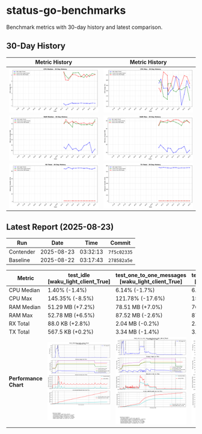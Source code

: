 # status-go-benchmarks

Benchmark metrics with 30-day history and latest comparison.

## 30-Day History

| Metric History                                         | Metric History                                     |
|--------------------------------------------------------|----------------------------------------------------|
| ![cpu_median_history.png](docs/cpu_median_history.png) | ![cpu_max_history.png](docs/cpu_max_history.png)   |
| ![ram_median_history.png](docs/ram_median_history.png) | ![ram_max_history.png](docs/ram_max_history.png)   |
| ![rx_total_history.png](docs/rx_total_history.png)     | ![tx_total_history.png](docs/tx_total_history.png) |

## Latest Report (2025-08-23)

| Run       | Date       | Time     | Commit      |
|-----------|------------|----------|-------------|
| Contender | 2025-08-23 | 03:32:13 | `7f5c02335` |
| Baseline  | 2025-08-22 | 03:17:43 | `278582a5e` |

| Metric                | test_idle<br>[waku_light_client_True]                                                                                            | test_one_to_one_messages<br>[waku_light_client_True]                                                                                                           | test_one_to_one_messages<br>[waku_light_client_False]                                                                                                            |
|-----------------------|----------------------------------------------------------------------------------------------------------------------------------|----------------------------------------------------------------------------------------------------------------------------------------------------------------|------------------------------------------------------------------------------------------------------------------------------------------------------------------|
| CPU Median            | 1.40% (-1.4%)                                                                                                                    | 6.14% (-1.7%)                                                                                                                                                  | 6.08% (+2.8%)                                                                                                                                                    |
| CPU Max               | 145.35% (-8.5%)                                                                                                                  | 121.78% (-17.6%)                                                                                                                                               | 153.26% (-8.0%)                                                                                                                                                  |
| RAM Median            | 51.29 MB (+7.2%)                                                                                                                 | 78.51 MB (+7.0%)                                                                                                                                               | 76.88 MB (+2.3%)                                                                                                                                                 |
| RAM Max               | 52.78 MB (+6.5%)                                                                                                                 | 87.52 MB (-2.6%)                                                                                                                                               | 87.47 MB (-3.6%)                                                                                                                                                 |
| RX Total              | 88.0 KB (+2.8%)                                                                                                                  | 2.04 MB (-0.2%)                                                                                                                                                | 2.00 MB (-0.2%)                                                                                                                                                  |
| TX Total              | 567.5 KB (+0.2%)                                                                                                                 | 3.34 MB (-1.4%)                                                                                                                                                | 3.78 MB (-1.0%)                                                                                                                                                  |
| **Performance Chart** | ![test_idle[waku_light_client_True]](benchmarks/20250823T033213_7f5c02335/test_idle[waku_light_client_True]-20250823-032505.png) | ![test_one_to_one_messages[waku_light_client_True]](benchmarks/20250823T033213_7f5c02335/test_one_to_one_messages[waku_light_client_True]-20250823-033129.png) | ![test_one_to_one_messages[waku_light_client_False]](benchmarks/20250823T033213_7f5c02335/test_one_to_one_messages[waku_light_client_False]-20250823-032815.png) |
